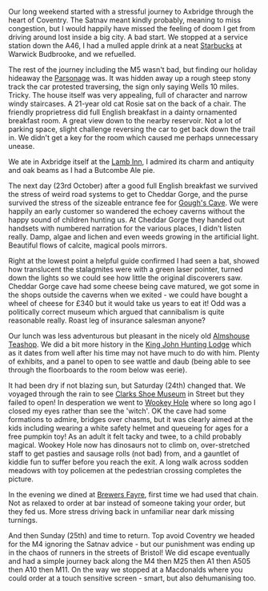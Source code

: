 Our long weekend started with a stressful journey to Axbridge through the heart of
Coventry. The Satnav meant kindly probably, meaning to miss congestion, but I would
happily have missed the feeling of doom I get from driving around lost inside a
big city. A bad start. We stopped at a service station down the A46, I had a mulled apple
drink at a neat [Starbucks](https://www.starbucks.co.uk/) at Warwick Budbrooke,
and we refuelled.

The rest of the journey including the M5 wasn't bad, but finding our holiday hideaway
the [Parsonage](http://www.the-parsonage-axbridge.co.uk) was. It was hidden away up a rough steep stony track the car protested traversing,
the sign only saying Wells 10 miles. Tricky. The house itself was very appealing, full of
character and narrow windy staircases. A 21-year old cat Rosie sat on the back of a chair.
The friendly proprietress did full English breakfast in a dainty ornamented breakfast
room. A great view down to the nearby reservoir. Not a lot of parking space, slight
challenge reversing the car to get back down the trail in. We didn't get a key for the
room which caused me perhaps unnecessary unease.

We ate in Axbridge itself at the [Lamb Inn](https://www.butcombe.com/pubs/the-lamb-hotel/), I admired its
charm and antiquity and oak beams as I had a Butcombe Ale pie.

The next day (23rd October)
after a good full English breakfast we survived the stress of weird road systems to get to
Cheddar Gorge, and the purse survived the stress of the sizeable entrance fee for
[Gough's Cave](https://www.cheddargorge.co.uk/explore/goughs-cave). We were happily an early
customer so wandered the echoey caverns without the happy sound of children hunting us.
At Cheddar Gorge they handed out handsets with numbered narration for the various
places, I didn't listen really. Damp, algae and lichen and even weeds growing in the
artificial light. Beautiful flows of calcite, magical pools mirrors.

Right at the lowest point a helpful guide confirmed I had seen a bat, showed how translucent
the stalagmites were with a green laser pointer, turned down the lights so we could see how
little the original discoverers saw. Cheddar Gorge cave had some cheese being cave matured,
we got some in the shops outside the caverns when we exited - we could have bought a wheel
of cheese for &pound;340 but it would take us years to eat it! Odd was a politically correct
museum which argued that cannibalism is quite reasonable really. Roast leg of insurance
salesman anyone?

Our lunch was less adventurous but pleasant in the nicely old
[Almshouse Teashop](http://thealmshouseteashop.co.uk/). We did a bit more history in the
[King John Hunting Lodge](https://www.nationaltrust.org.uk/king-johns-hunting-lodge) which
as it dates from well after his time may not have much to do with him. Plenty of exhibits,
and a panel to open to see wattle and daub (being able to see through the floorboards to the
room below was eerie).

It had been dry if not blazing sun, but Saturday (24th) changed that. We voyaged through
the rain to see [Clarks Shoe Museum](https://www.the-shoe-museum.org/) in Street but they failed
to open! In desperation we went to [Wookey Hole](https://www.wookey.co.uk/) where so long ago
I closed my eyes rather than see the 'witch'. OK the cave had some formations to admire,
bridges over chasms, but it was clearly aimed at the kids including wearing a white safety
helmet and queueing for ages for a free pumpkin toy! As an adult it felt tacky and twee, to
a child probably magical. Wookey Hole now has dinosaurs not to climb on, over-stretched staff
to get pasties and sausage rolls (not bad) from, and a gauntlet of kiddie fun to suffer
before you reach the exit. A long walk across sodden meadows with toy policemen at the
pedestrian crossing completes the picture.

In the evening we dined at [Brewers Fayre](https://www.brewersfayre.co.uk/pub-restaurant/Somerset/Sidcot-Arms-Weston-Super-Mare.html), first time we had used that chain.
Not as relaxed to order at bar instead of someone taking your order, but they fed us.
More stress driving back in unfamiliar near dark missing turnings.

And then Sunday (25th) and time to return. Top avoid Coventry we headed for the M4 ignoring
the Satnav advice - but our punishment was ending up in the chaos of runners in the
streets of Bristol! We did escape eventually and had a simple journey back along the M4 then
M25 then A1 then A505 then A10 then M11. On the way we stopped at a Macdonalds where you
could order at a touch sensitive screen - smart, but also dehumanising too.

